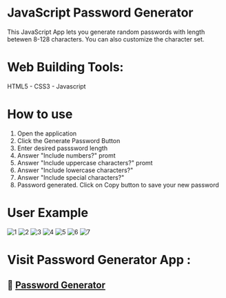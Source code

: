 # JavaScript Password Generator 

This JavaScript App lets you generate random passwords with length betewen 8-128 characters.
You can also customize the character set.

# Web Building Tools:
HTML5 - CSS3 - Javascript

# How to use
1. Open the application
2. Click the Generate Password Button 
3. Enter desired passsword length
4. Answer "Include numbers?" promt
5. Answer "Include uppercase characters?" promt
6. Answer "Include lowercase characters?"
7. Answer "Include special characters?"
8. Password generated. Click on Copy button to save your new password 
   

 # User Example  
![1](https://user-images.githubusercontent.com/55516592/74017005-a30d7180-4950-11ea-8a03-cc59db1d7bf3.png)
![2](https://user-images.githubusercontent.com/55516592/74017036-b3bde780-4950-11ea-8e11-1f5f5f03d801.png)
![3](https://user-images.githubusercontent.com/55516592/74017038-b587ab00-4950-11ea-8ac8-c5dac9325297.png)
![4](https://user-images.githubusercontent.com/55516592/74017042-b7ea0500-4950-11ea-8ba9-070a3ce96070.png)
![5](https://user-images.githubusercontent.com/55516592/74017069-c506f400-4950-11ea-9a7c-55e944782e8e.png)
![6](https://user-images.githubusercontent.com/55516592/74017074-c6d0b780-4950-11ea-8fee-14cf2351ca11.png)
![7](https://user-images.githubusercontent.com/55516592/74017079-c89a7b00-4950-11ea-8d68-6e4eb6d98595.png)


# Visit Password Generator App :
## :small_blue_diamond: [Password Generator](https://serendipitymm.github.io/Password-Generator/)



